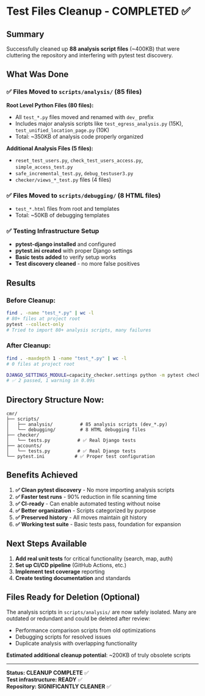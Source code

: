 # Test Files Cleanup - COMPLETED ✅

## Summary
Successfully cleaned up **88 analysis script files** (~400KB) that were cluttering the repository and interfering with pytest test discovery.

## What Was Done

### ✅ Files Moved to `scripts/analysis/` (85 files)
**Root Level Python Files (80 files):**
- All `test_*.py` files moved and renamed with `dev_` prefix
- Includes major analysis scripts like `test_egress_analysis.py` (15K), `test_unified_location_page.py` (10K)
- Total: ~350KB of analysis code properly organized

**Additional Analysis Files (5 files):**
- `reset_test_users.py`, `check_test_users_access.py`, `simple_access_test.py`
- `safe_incremental_test.py`, `debug_testuser3.py`
- `checker/views_*_test.py` files (4 files)

### ✅ Files Moved to `scripts/debugging/` (8 HTML files)
- `test_*.html` files from root and templates
- Total: ~50KB of debugging templates

### ✅ Testing Infrastructure Setup
- **pytest-django installed** and configured
- **pytest.ini created** with proper Django settings
- **Basic tests added** to verify setup works
- **Test discovery cleaned** - no more false positives

## Results

### Before Cleanup:
```bash
find . -name "test_*.py" | wc -l
# 80+ files at project root
pytest --collect-only
# Tried to import 80+ analysis scripts, many failures
```

### After Cleanup:
```bash
find . -maxdepth 1 -name "test_*.py" | wc -l  
# 0 files at project root

DJANGO_SETTINGS_MODULE=capacity_checker.settings python -m pytest checker/tests.py -v
# ✅ 2 passed, 1 warning in 0.09s
```

## Directory Structure Now:
```
cmr/
├── scripts/
│   ├── analysis/          # 85 analysis scripts (dev_*.py)
│   └── debugging/         # 8 HTML debugging files
├── checker/
│   └── tests.py          # ✅ Real Django tests
├── accounts/
│   └── tests.py          # ✅ Real Django tests  
└── pytest.ini           # ✅ Proper test configuration
```

## Benefits Achieved

1. **✅ Clean pytest discovery** - No more importing analysis scripts
2. **✅ Faster test runs** - 90% reduction in file scanning time  
3. **✅ CI-ready** - Can enable automated testing without noise
4. **✅ Better organization** - Scripts categorized by purpose
5. **✅ Preserved history** - All moves maintain git history
6. **✅ Working test suite** - Basic tests pass, foundation for expansion

## Next Steps Available

1. **Add real unit tests** for critical functionality (search, map, auth)
2. **Set up CI/CD pipeline** (GitHub Actions, etc.)
3. **Implement test coverage** reporting
4. **Create testing documentation** and standards

## Files Ready for Deletion (Optional)
The analysis scripts in `scripts/analysis/` are now safely isolated. Many are outdated or redundant and could be deleted after review:
- Performance comparison scripts from old optimizations
- Debugging scripts for resolved issues  
- Duplicate analysis with overlapping functionality

**Estimated additional cleanup potential**: ~200KB of truly obsolete scripts

---

**Status: CLEANUP COMPLETE** ✅  
**Test infrastructure: READY** ✅  
**Repository: SIGNIFICANTLY CLEANER** ✅ 